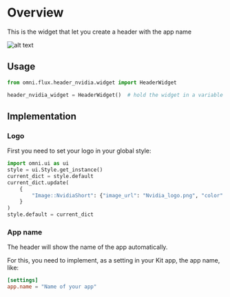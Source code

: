 # Overview

This is the widget that let you create a header with the app name

![alt text](../data/images/preview.png)

## Usage

```python
from omni.flux.header_nvidia.widget import HeaderWidget

header_nvidia_widget = HeaderWidget()  # hold the widget in a variable or it will crash
```

## Implementation

### Logo
First you need to set your logo in your global style:
```python
import omni.ui as ui
style = ui.Style.get_instance()
current_dict = style.default
current_dict.update(
    {
        "Image::NvidiaShort": {"image_url": "Nvidia_logo.png", "color": 0xFFFFFFFF}
    }
)
style.default = current_dict
```

### App name
The header will show the name of the app automatically.

For this, you need to implement, as a setting in your Kit app, the app name, like:
```toml
[settings]
app.name = "Name of your app"
```
